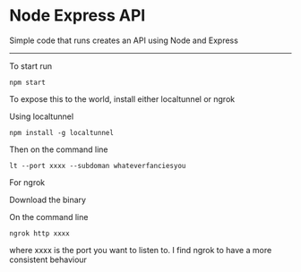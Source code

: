 # Node Express API

Simple code that runs creates an API using Node and Express

-----------------------

To start run
```
npm start
```

To expose this to the world, install either localtunnel or ngrok

Using localtunnel

```
npm install -g localtunnel
```

Then on the command line

```
lt --port xxxx --subdoman whateverfanciesyou
```

For ngrok

Download the binary

On the command line

```
ngrok http xxxx
```
where xxxx is the port you want to listen to. I find ngrok to have a more consistent behaviour
